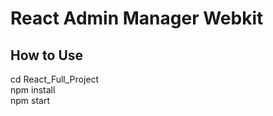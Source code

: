 # React Admin Manager Webkit
## How to Use
cd React_Full_Project <br/>
npm install <br/>
npm start <br/>